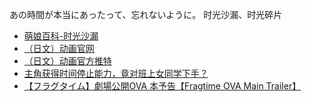 あの時間が本当にあったって、忘れないように。
时光沙漏、时光碎片
- [萌娘百科-时光沙漏](https://zh.moegirl.org.cn/%E6%97%B6%E5%85%89%E6%B2%99%E6%BC%8F)
- [（日文）动画官网](https://frag-time.com/)
- [（日文）动画官方推特](https://twitter.com/fragtime_anime)
- [主角获得时间停止能力，竟对班上女同学下手？](https://mp.weixin.qq.com/s/L0adHuMf-sRASEoV831AWA)
- [【フラグタイム】劇場公開OVA 本予告【Fragtime OVA Main Trailer】](https://youtu.be/8vRo-tg2oyU)

